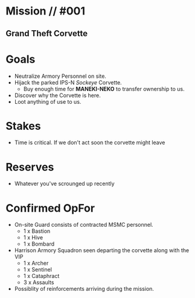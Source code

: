 # Mission // #001
## Grand Theft Corvette
# Goals
- Neutralize Armory Personnel on site.
- Hijack the parked IPS-N *Sockeye* Corvette.
  - Buy enough time for **MANEKI-NEKO** to transfer ownership to us.
- Discover why the Corvette is here.
- Loot anything of use to us.

# Stakes
- Time is critical. If we don't act soon the corvette might leave

# Reserves
- Whatever you've scrounged up recently
# Confirmed OpFor
- On-site Guard consists of contracted MSMC personnel. 
  - 1 x  Bastion
  - 1 x  Hive 
  - 1 x  Bombard
- Harrison Armory Squadron seen departing the corvette along with the VIP
  - 1 x Archer
  - 1 x Sentinel
  - 1 x Cataphract
  - 3 x Assaults 
- Possiblity of reinforcements arriving during the mission.